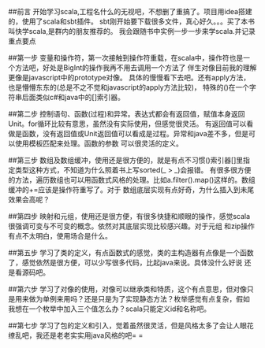 ##前言
开始学习scala,工程名什么的无视吧，不想删了重搞了。项目用idea搭建的，使用了scala和sbt插件。
sbt刚开始要下载很多文件，真心好久。。。买了本书叫快学scala,是群内的朋友推荐的。
我会跟随书中实例一步一步来学scala.并记录重点要点
	
##第一步
变量和操作符，第一次接触到操作符重载，在scala中，操作符也是一个方法吧，好处是BigInt的操作我再不用去调用一个方法了
伴生对像目前我的理解更像是javascript中的prototype对像。
具体的慢慢看下去吧。还有apply方法，也是懵懵东东的(总是不之不觉和javascript的apply方法比较)，
特殊的()在一个字符串后面类似c#和java中的[]索引器。

##第二步
控制语句、函数(过程)和异常。表达式都会有返回值，赋值本身返回Unit。for循环比较有意思，虽然没有实际使用，但感觉很灵活。
有返回值可以看做是函数，没有返回值或Unit返回值可以看成是过程。异常和java差不多，但是可以使用模板匹配来处理。函数的参数
可以很灵活的定义。

##第三步
数组及数组缓冲，使用还是很方便的，就是有点不习惯()索引器[]里指定类型这种方式，不知道为什么照着书上写sorted(_ > _)会报错。
有很多很方便的方法，遍历数组也可以用函数式风格的处理。比如a.filter().map()这样的。数组缓冲的+=应该是操作符重写了。对于
数组底层实现有点好奇，为什么插入到未尾效果会高呢？
  
##第四步
映射和元组，使用还是很方便，有很多快捷和顺眼的操作，感觉scala很强调可变与不可变的概念。依然对其底层实现比较感兴趣。对于元组
和zip操作有点不太明白，使用场合是什么。

##第五步
学习了类的定义，有点函数式的感觉，类的主构造器有点像是一个函数了，感觉依然是很方便，可以少写很多代码，比起java来说。具体没什么好说
还是看源码吧。

##第六步
学习了对像的使用，对像可以继承类和特质，这个有点意思，但对像只是用来做为单例来用吗？还是只是为了实现静态方法？枚举感觉有点复杂，假如
我想在一个枚举中加入三个值怎么办？scala只能定义id和名称吧。

##第七步
学习了包的定义和引入，觉着虽然很灵活，但是风格太多了会让人眼花缭乱吧，我还是老老实实用java风格的吧= =
